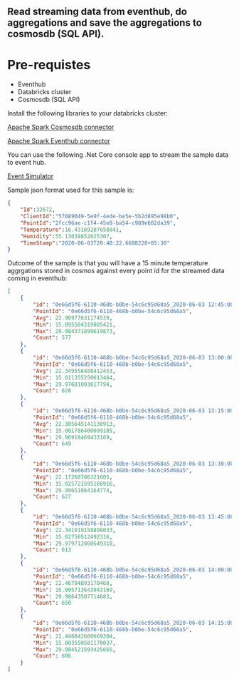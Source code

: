 ## Read streaming data from eventhub, do aggregations and save the aggregations to cosmosdb (SQL API).

# Pre-requistes
* Eventhub
* Databricks cluster
* Cosmosdb (SQL API)

Install the following libraries to your databricks cluster:

[Apache Spark Cosmosdb connector](https://aka.ms/CosmosDB_OLTP_Spark_2.4_LKG)

[Apache Spark Eventhub connector](https://github.com/Azure/azure-event-hubs-spark)

You can use the following .Net Core console app to stream the sample data to event hub.

[Event Simulator](https://github.com/sapinderpalsingh/EventSimulator)

Sample json format used for this sample is:

```json
{
    "Id":32672,
    "ClientId":"5f089049-5e9f-4ede-be5e-5b2d895e98b0",
    "PointId":"2fcc96ae-c1f4-45e8-ba54-c989e602da39",
    "Temperature":16.43169287658841,
    "Humidity":55.13038852025307,
    "TimeStamp":"2020-06-03T20:40:22.6688228+05:30"
}

```
Outcome of the sample is that you will have a 15 minute temperature aggrgations stored in cosmos against every point id for the streamed data coming in eventhub:

```json
[
    {
        "id": "0e66d5f6-6110-468b-b0be-54c6c95d68a5_2020-06-03 12:45:00",
        "PointId": "0e66d5f6-6110-468b-b0be-54c6c95d68a5",
        "Avg": 22.90977631174539,
        "Min": 15.095504319805421,
        "Max": 29.984371899619873,
        "Count": 577
    },
    {
        "id": "0e66d5f6-6110-468b-b0be-54c6c95d68a5_2020-06-03 13:00:00",
        "PointId": "0e66d5f6-6110-468b-b0be-54c6c95d68a5",
        "Avg": 22.349556488412453,
        "Min": 15.011355250613464,
        "Max": 29.97601003617794,
        "Count": 628
    },
    {
        "id": "0e66d5f6-6110-468b-b0be-54c6c95d68a5_2020-06-03 13:15:00",
        "PointId": "0e66d5f6-6110-468b-b0be-54c6c95d68a5",
        "Avg": 22.305645141130913,
        "Min": 15.001786400099185,
        "Max": 29.96918469433169,
        "Count": 649
    },
    {
        "id": "0e66d5f6-6110-468b-b0be-54c6c95d68a5_2020-06-03 13:30:00",
        "PointId": "0e66d5f6-6110-468b-b0be-54c6c95d68a5",
        "Avg": 22.17268786321605,
        "Min": 15.025721595168916,
        "Max": 29.99651064164774,
        "Count": 627
    },
    {
        "id": "0e66d5f6-6110-468b-b0be-54c6c95d68a5_2020-06-03 13:45:00",
        "PointId": "0e66d5f6-6110-468b-b0be-54c6c95d68a5",
        "Avg": 22.341919158898033,
        "Min": 15.02756512492316,
        "Max": 29.979712860649318,
        "Count": 613
    },
    {
        "id": "0e66d5f6-6110-468b-b0be-54c6c95d68a5_2020-06-03 14:00:00",
        "PointId": "0e66d5f6-6110-468b-b0be-54c6c95d68a5",
        "Avg": 22.46704893170468,
        "Min": 15.005713643043169,
        "Max": 29.98643507714683,
        "Count": 650
    },
    {
        "id": "0e66d5f6-6110-468b-b0be-54c6c95d68a5_2020-06-03 14:15:00",
        "PointId": "0e66d5f6-6110-468b-b0be-54c6c95d68a5",
        "Avg": 22.446842660669304,
        "Min": 15.003550581170037,
        "Max": 29.984521593425665,
        "Count": 606
    }
]
```
